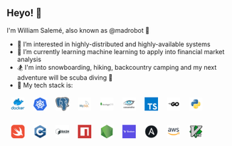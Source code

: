 ## Heyo! 👋

I'm William Salemé, also known as @madrobot 🤖

- 👀 I’m interested in highly-distributed and highly-available systems
- 🌱 I’m currently learning machine learning to apply into financial market analysis
- 🏂 I'm into snowboarding, hiking, backcountry camping and my next adventure will be scuba diving 🤿
- 👾 My tech stack is:

[<img align="left" alt="Docker" width="30px" style="padding:10px; padding-top:5px;" src="https://raw.githubusercontent.com/github/explore/80688e429a7d4ef2fca1e82350fe8e3517d3494d/topics/docker/docker.png" />](https://github.com/topics/docker)

[<img align="left" alt="Kubernetes" width="30px" style="padding:10px; padding-top:5px;" src="https://raw.githubusercontent.com/github/explore/80688e429a7d4ef2fca1e82350fe8e3517d3494d/topics/kubernetes/kubernetes.png" />](https://github.com/topics/kubernetes)

[<img align="left" alt="PostrgreSQL" width="30px" style="padding:10px; padding-top:5px;" src="https://raw.githubusercontent.com/github/explore/80688e429a7d4ef2fca1e82350fe8e3517d3494d/topics/postgresql/postgresql.png" />](https://github.com/topics/postgresql)

[<img align="left" alt="MySQL" width="30px" style="padding:10px; padding-top:5px;" src="https://raw.githubusercontent.com/github/explore/80688e429a7d4ef2fca1e82350fe8e3517d3494d/topics/mysql/mysql.png" />](https://github.com/topics/mysql)

[<img align="left" alt="MongoDB" width="30px" style="padding:10px; padding-top:5px;" src="https://raw.githubusercontent.com/github/explore/80688e429a7d4ef2fca1e82350fe8e3517d3494d/topics/mongodb/mongodb.png" />](https://github.com/topics/mongodb)

[<img align="left" alt="Cassandra" width="30px" style="padding:10px; padding-top:5px;" src="https://raw.githubusercontent.com/github/explore/8b79365c693905ff9adad384ab1534b5ab041cb9/topics/cassandra/cassandra.png" />](https://github.com/topics/cassandra)

[<img align="left" alt="TypeScript" width="30px" style="padding:10px; padding-top:5px;" src="https://raw.githubusercontent.com/github/explore/80688e429a7d4ef2fca1e82350fe8e3517d3494d/topics/typescript/typescript.png" />](https://github.com/topics/typescript)

[<img align="left" alt="GoLang" width="30px" style="padding:10px; padding-top:5px;" src="https://raw.githubusercontent.com/github/explore/80688e429a7d4ef2fca1e82350fe8e3517d3494d/topics/go/go.png" />](https://github.com/topics/go)

[<img alt="Python" width="30px" style="padding:10px; padding-top:5px;" src="https://raw.githubusercontent.com/github/explore/80688e429a7d4ef2fca1e82350fe8e3517d3494d/topics/python/python.png" />](https://github.com/topics/python)

[<img align="left" alt="Swift" width="30px" style="padding:10px; padding-top:5px;" src="https://raw.githubusercontent.com/github/explore/80688e429a7d4ef2fca1e82350fe8e3517d3494d/topics/swift/swift.png" />](https://github.com/topics/swift)

[<img align="left" alt="C++" width="30px" style="padding:10px; padding-top:5px;" src="https://raw.githubusercontent.com/github/explore/180320cffc25f4ed1bbdfd33d4db3a66eeeeb358/topics/cpp/cpp.png" />](https://github.com/topics/cpp)

[<img align="left" alt="Bash" width="30px" style="padding:10px; padding-top:5px;" src="https://raw.githubusercontent.com/github/explore/80688e429a7d4ef2fca1e82350fe8e3517d3494d/topics/bash/bash.png" />](https://github.com/topics/bash)

[<img align="left" alt="NPM" width="30px" style="padding:10px; padding-top:5px;" src="https://raw.githubusercontent.com/github/explore/80688e429a7d4ef2fca1e82350fe8e3517d3494d/topics/npm/npm.png" />](https://github.com/topics/npm)

[<img align="left" alt="NodeJS" width="30px" style="padding:10px; padding-top:5px;" src="https://raw.githubusercontent.com/github/explore/80688e429a7d4ef2fca1e82350fe8e3517d3494d/topics/nodejs/nodejs.png" />](https://github.com/topics/nodejs)

[<img align="left" alt="Terraform" width="30px" style="padding:10px; padding-top:5px;" src="https://raw.githubusercontent.com/github/explore/80688e429a7d4ef2fca1e82350fe8e3517d3494d/topics/terraform/terraform.png" />](https://github.com/topics/terraform)

[<img align="left" alt="Ansible" width="30px" style="padding:10px; padding-top:5px;" src="https://raw.githubusercontent.com/github/explore/80688e429a7d4ef2fca1e82350fe8e3517d3494d/topics/ansible/ansible.png" />](https://github.com/topics/ansible)

[<img align="left" alt="AWS" width="30px" style="padding:10px; padding-top:5px;" src="https://raw.githubusercontent.com/github/explore/fbceb94436312b6dacde68d122a5b9c7d11f9524/topics/aws/aws.png" />](https://github.com/topics/aws)

[<img align="left" alt="VIM" width="30px" style="padding:10px; padding-top:5px;" src="https://raw.githubusercontent.com/github/explore/80688e429a7d4ef2fca1e82350fe8e3517d3494d/topics/vim/vim.png" />](https://github.com/topics/vim)

<!---
madrobot/madrobot is a ✨ special ✨ repository because its `README.md` (this file) appears on your GitHub profile.
You can click the Preview link to take a look at your changes.
--->
